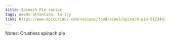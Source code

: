 ```yaml
---
title: Spinach Pie recipe
tags: needs-attention, to-try
link: https://www.epicurious.com/recipes/food/views/spinach-pie-51224820
---
```

Notes: Crustless spinach pie

